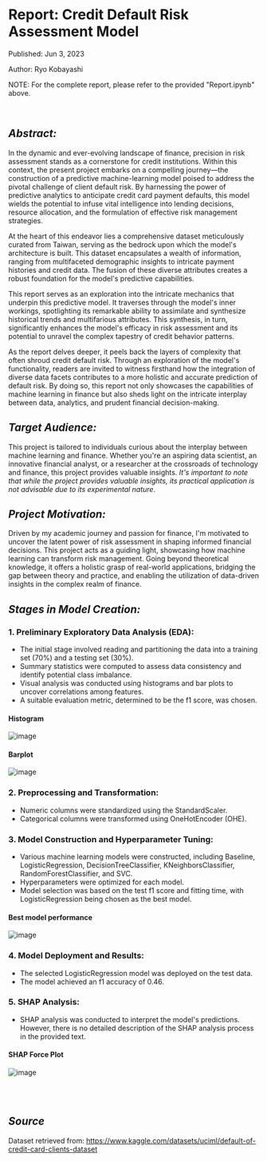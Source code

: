 # Report: Credit Default Risk Assessment Model

Published: Jun 3, 2023

Author: Ryo Kobayashi

NOTE: For the complete report, please refer to the provided "Report.ipynb" above.

<br/>

## *Abstract:*
In the dynamic and ever-evolving landscape of finance, precision in risk assessment stands as a cornerstone for credit institutions. Within this context, the present project embarks on a compelling journey—the construction of a predictive machine-learning model poised to address the pivotal challenge of client default risk. By harnessing the power of predictive analytics to anticipate credit card payment defaults, this model wields the potential to infuse vital intelligence into lending decisions, resource allocation, and the formulation of effective risk management strategies.

At the heart of this endeavor lies a comprehensive dataset meticulously curated from Taiwan, serving as the bedrock upon which the model's architecture is built. This dataset encapsulates a wealth of information, ranging from multifaceted demographic insights to intricate payment histories and credit data. The fusion of these diverse attributes creates a robust foundation for the model's predictive capabilities.

This report serves as an exploration into the intricate mechanics that underpin this predictive model. It traverses through the model's inner workings, spotlighting its remarkable ability to assimilate and synthesize historical trends and multifarious attributes. This synthesis, in turn, significantly enhances the model's efficacy in risk assessment and its potential to unravel the complex tapestry of credit behavior patterns.

As the report delves deeper, it peels back the layers of complexity that often shroud credit default risk. Through an exploration of the model's functionality, readers are invited to witness firsthand how the integration of diverse data facets contributes to a more holistic and accurate prediction of default risk. By doing so, this report not only showcases the capabilities of machine learning in finance but also sheds light on the intricate interplay between data, analytics, and prudent financial decision-making.

## *Target Audience:*
This project is tailored to individuals curious about the interplay between machine learning and finance. Whether you're an aspiring data scientist, an innovative financial analyst, or a researcher at the crossroads of technology and finance, this project provides valuable insights. *It's important to note that while the project provides valuable insights, its practical application is not advisable due to its experimental nature*.

## *Project Motivation:*
Driven by my academic journey and passion for finance, I'm motivated to uncover the latent power of risk assessment in shaping informed financial decisions. This project acts as a guiding light, showcasing how machine learning can transform risk management. Going beyond theoretical knowledge, it offers a holistic grasp of real-world applications, bridging the gap between theory and practice, and enabling the utilization of data-driven insights in the complex realm of finance.

## *Stages in Model Creation:*

### 1. Preliminary Exploratory Data Analysis (EDA):
- The initial stage involved reading and partitioning the data into a training set (70%) and a testing set (30%).
- Summary statistics were computed to assess data consistency and identify potential class imbalance.
- Visual analysis was conducted using histograms and bar plots to uncover correlations among features.
- A suitable evaluation metric, determined to be the f1 score, was chosen.

#### Histogram
![image](https://github.com/Ryo-Kobayashi-95/Credit-Risk-Prediction-Model/assets/115038173/b30f2586-3b8c-4508-be59-3eb67125dd62)

#### Barplot
![image](https://github.com/Ryo-Kobayashi-95/Credit-Risk-Prediction-Model/assets/115038173/1eb3a147-92a5-4472-8899-7c48dad01617)

### 2. Preprocessing and Transformation:
- Numeric columns were standardized using the StandardScaler.
- Categorical columns were transformed using OneHotEncoder (OHE).

### 3. Model Construction and Hyperparameter Tuning:
- Various machine learning models were constructed, including Baseline, LogisticRegression, DecisionTreeClassifier, KNeighborsClassifier, RandomForestClassifier, and SVC.
- Hyperparameters were optimized for each model.
- Model selection was based on the test f1 score and fitting time, with LogisticRegression being chosen as the best model.

#### Best model performance
![image](https://github.com/Ryo-Kobayashi-95/Credit-Risk-Prediction-Model/assets/115038173/2fa081a4-38a5-4f61-9818-f2a14ce2cc0a)

### 4. Model Deployment and Results:
- The selected LogisticRegression model was deployed on the test data.
- The model achieved an f1 accuracy of 0.46.

### 5. SHAP Analysis:
- SHAP analysis was conducted to interpret the model's predictions. However, there is no detailed description of the SHAP analysis process in the provided text.

#### SHAP Force Plot
![image](https://github.com/Ryo-Kobayashi-95/Credit-Risk-Prediction-Model/assets/115038173/41c52930-d79e-43b5-9706-e6d79e8035c4)

<br/> <br/> 

## *Source*
Dataset retrieved from: https://www.kaggle.com/datasets/uciml/default-of-credit-card-clients-dataset

